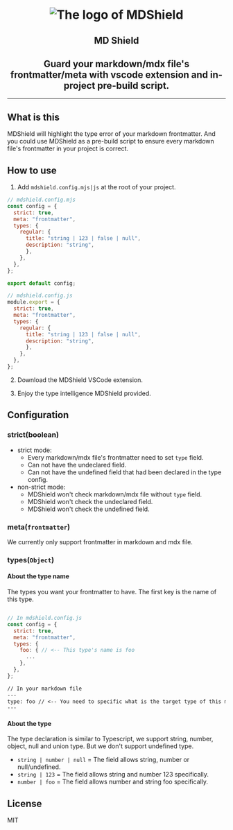 
<h1 align="center"><img src="https://user-images.githubusercontent.com/57251712/185149358-38002cba-2674-4fe9-93e3-0e2b14d618fe.png" alt="The logo of MDShield"></h1>
<h2 align="center">MD Shield</h1>
<h2 align="center">Guard your markdown/mdx file's frontmatter/meta with vscode extension and in-project pre-build script.</h2>

---

## What is this 

MDShield will highlight the type error of your markdown frontmatter. And you could use MDShield as a pre-build script to ensure every markdown file's frontmatter in your project is correct.

## How to use

1. Add `mdshield.config.mjs|js` at the root of your project.

```js
// mdshield.config.mjs
const config = {
  strict: true,
  meta: "frontmatter",
  types: {
    regular: {
      title: "string | 123 | false | null",
      description: "string",
      },
    },
  },
};

export default config;
```

```js
// mdshield.config.js
module.export = {
  strict: true,
  meta: "frontmatter",
  types: {
    regular: {
      title: "string | 123 | false | null",
      description: "string",
      },
    },
  },
};
```

2. Download the MDShield VSCode extension.

3. Enjoy the type intelligence MDShield provided.

## Configuration

### strict(boolean)

- strict mode:
  - Every markdown/mdx file's frontmatter need to set `type` field.
  - Can not have the undeclared field. 
  - Can not have the undefined field that had been declared in the type config.
- non-strict mode:
  - MDShield won't check markdown/mdx file without `type` field.
  - MDShield won't check the undeclared field.
  - MDShield won't check the undefined field.

### meta(`frontmatter`)

We currently only support frontmatter in markdown and mdx file.

### types(`Object`)

#### About the type name

The types you want your frontmatter to have. The first key is the name of this type. 

```js

// In mdshield.config.js
const config = {
  strict: true,
  meta: "frontmatter",
  types: {
    foo: { // <-- This type's name is foo 
      ...
    },
  },
};
```

```md
// In your markdown file
---
type: foo // <-- You need to specific what is the target type of this markdown file
---
```

#### About the type

The type declaration is similar to Typescript, we support string, number, object, null and union type. But we don't support undefined type.

- `string | number | null` = The field allows string, number or null/undefined.
- `string | 123` = The field allows string and number 123 specifically.
- `number | foo` = The field allows number and string foo specifically. 

## License

MIT